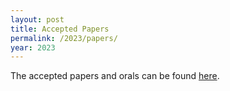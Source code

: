 ```yaml
---
layout: post
title: Accepted Papers
permalink: /2023/papers/
year: 2023
---
```

<style>
td {
    text-indent: -2em;
    padding-left: 3em !important;
}
</style>

The accepted papers and orals can be found [here](https://openreview.net/group?id=NeurIPS.cc/2023/Workshop/GLFrontiers#tab-accept-oral).

